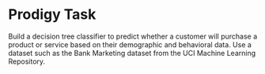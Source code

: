 # Prodigy Task
Build a decision tree classifier to predict whether a customer will purchase a product or service based on their demographic and behavioral data. Use a dataset such as the Bank Marketing dataset from the UCI Machine Learning Repository.

